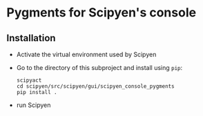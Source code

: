 # Pygments for Scipyen's console

## Installation

* Activate the virtual environment used by Scipyen
* Go to the directory of this subproject and install using `pip`:
    
    ```
    scipyact
    cd scipyen/src/scipyen/gui/scipyen_console_pygments
    pip install .
    ```

* run Scipyen

